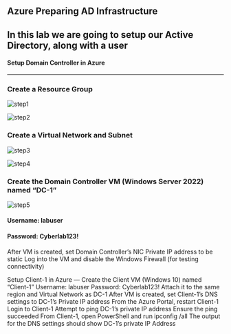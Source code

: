 Azure Preparing AD Infrastructure
---
In this lab we are going to setup our Active Directory, along with a user
---
#### Setup Domain Controller in Azure
---
### **Create a Resource Group**

![step1](https://github.com/user-attachments/assets/bc3baf6a-f0b4-4e0d-9ac6-da44c1e6d677)

![step2](https://github.com/user-attachments/assets/5c9ea2ca-331b-497f-9fd5-4eb6b8d40836)

### **Create a Virtual Network and Subnet**

![step3](https://github.com/user-attachments/assets/2a047934-f683-41e3-9b96-ad011951143e)

![step4](https://github.com/user-attachments/assets/2903baeb-dcbb-4e4a-ad93-fb3a640a3f0c)

### **Create the Domain Controller VM (Windows Server 2022) named “DC-1”**

![step5](https://github.com/user-attachments/assets/4ea0afc7-09d9-45f0-911b-cc9195307d6e)

#### Username: labuser
#### Password: Cyberlab123!
After VM is created, set Domain Controller’s NIC Private IP address to be static
Log into the VM and disable the Windows Firewall (for testing connectivity)

Setup Client-1 in Azure
—
Create the Client VM (Windows 10) named “Client-1”
Username: labuser
Password: Cyberlab123!
Attach it to the same region and Virtual Network as DC-1
After VM is created, set Client-1’s DNS settings to DC-1’s Private IP address
From the Azure Portal, restart Client-1
Login to Client-1
Attempt to ping DC-1’s private IP address
Ensure the ping succeeded
From Client-1, open PowerShell and run ipconfig /all
The output for the DNS settings should show DC-1’s private IP Address
